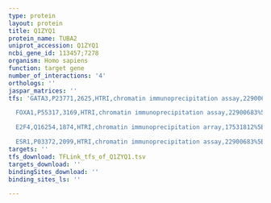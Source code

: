 ```yaml
---
type: protein
layout: protein
title: Q1ZYQ1
protein_name: TUBA2
uniprot_accession: Q1ZYQ1
ncbi_gene_id: 113457;7278
organism: Homo sapiens
function: target gene
number_of_interactions: '4'
orthologs: ''
jaspar_matrices: ''
tfs: 'GATA3,P23771,2625,HTRI,chromatin immunoprecipitation assay,22900683%5Buid%5D+OR+21878914%5Buid%5D,No

  FOXA1,P55317,3169,HTRI,chromatin immunoprecipitation assay,22900683%5Buid%5D+OR+21878914%5Buid%5D,No

  E2F4,Q16254,1874,HTRI,chromatin immunoprecipitation array,17531812%5Buid%5D+OR+22900683%5Buid%5D,No

  ESR1,P03372,2099,HTRI,chromatin immunoprecipitation assay,22900683%5Buid%5D+OR+21878914%5Buid%5D,No'
targets: ''
tfs_download: TFLink_tfs_of_Q1ZYQ1.tsv
targets_download: ''
bindingSites_download: ''
binding_sites_ls: ''

---
```

